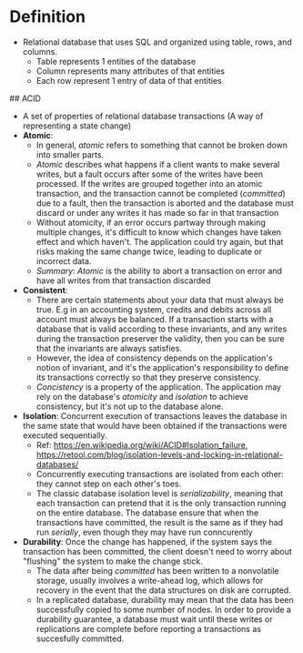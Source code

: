 # Definition
- Relational database that uses SQL and organized using table, rows, and columns.
	- Table represents 1 entities of the database
	- Column represents many attributes of that entities
	- Each row represent 1 entry of data of that entities

[]()## ACID
- A set of properties of relational database transactions (A way of representing a state change)
- **Atomic**: 
	- In general, *atomic* refers to something that cannot be broken down into smaller parts. 
	- *Atomic* describes what happens if a client wants to make several writes, but a fault occurs after some of the writes have been processed. If the writes are grouped together into an atomic transaction, and the transaction cannot be completed (*committed*) due to a fault, then the transaction is aborted and the database must discard or under any writes it has made so far in that transaction
	- Without atomicity, if an error occurs partway through making multiple changes, it's difficult to know which changes have taken effect and which haven't. The application could try again, but that risks making the same change twice, leading to duplicate or incorrect data.
	- *Summary*: *Atomic* is the ability to abort a transaction on error and have all writes from that transaction discarded
- **Consistent**: 
	- There are certain statements about your data that must always be true. E.g in an accounting system, credits and debits across all account must always be balanced. If a transaction starts with a database that is valid according to these invariants, and any writes during the transaction preserver the validity, then you can be sure that the invariants are always satisfies.
	- However, the idea of consistency depends on the application's notion of invariant, and it's the application's responsibility to define its transactions correctly so that they preserve consistency.
	- *Concistency* is a property of the application. The application may rely on the database's *atomicity* and *isolation* to achieve consistency, but it's not up to the database alone.
- **Isolation**: Concurrent execution of transactions leaves the database in the same state that would have been obtained if the transactions were executed sequentially.
	- Ref: https://en.wikipedia.org/wiki/ACID#Isolation_failure, https://retool.com/blog/isolation-levels-and-locking-in-relational-databases/
	- Concurrently executing transactions are isolated from each other: they cannot step on each other's toes.
	- The classic database isolation level is *serializability*, meaning that each transaction can pretend that it is the only transaction running on the entire database. The database ensure that when the transactions have committed, the result is the same as if they had run *serially*, even though they may have run conncurently
- **Durability**: Once the change has happened, if the system says the transaction has been committed, the client doesn't need to worry about "flushing" the system to make the change stick.
	- The data after being *committed* has been written to a nonvolatile storage, usually involves a  write-ahead log, which allows for recovery in the event that the data structures on disk are corrupted.
	- In a replicated database, durability may mean that the data has been successfully copied to some number of nodes. In order to provide a durability guarantee, a database must wait until these writes or replications are complete before reporting a transactions as succesfully committed.

